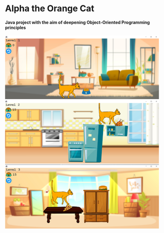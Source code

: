 # Alpha the Orange Cat
#### Java project with the aim of deepening Object-Oriented Programming principles

![](./images/Picture2.png)
![](./images/Picture3.png)
![](./images/Picture4.png)